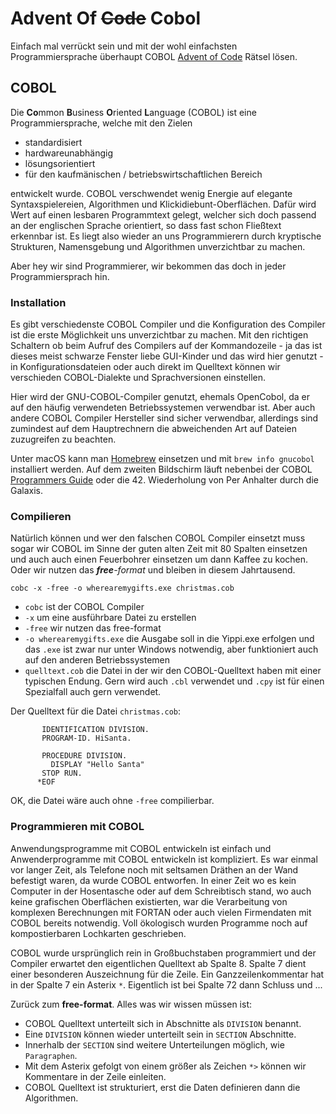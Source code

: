 # Advent Of <strike>Code</strike> Cobol

Einfach mal verrückt sein und mit der wohl einfachsten Programmiersprache überhaupt COBOL [Advent of Code](https://adventofcode.com/2024) Rätsel lösen.

## COBOL
Die **Co**mmon **B**usiness **O**riented **L**anguage (COBOL) ist eine  Programmiersprache, welche mit den Zielen

* standardisiert
* hardwareunabhängig
* lösungsorientiert
* für den kaufmänischen / betriebswirtschaftlichen Bereich

entwickelt wurde. COBOL verschwendet wenig Energie auf elegante Syntaxspielereien, Algorithmen und Klicki<span title="die sollte ruhig englisch interpretiert werden">die</span>bunt-Oberflächen. Dafür wird Wert auf einen lesbaren Programmtext gelegt, welcher sich doch passend an der englischen Sprache orientiert, so dass fast schon Fließtext erkennbar ist. Es liegt also wieder an uns Programmierern durch kryptische Strukturen, Namensgebung und Algorithmen unverzichtbar zu machen. 

Aber hey wir sind Programmierer, wir bekommen das doch in jeder Programmiersprach hin. 

### Installation
Es gibt verschiedenste COBOL Compiler und die Konfiguration des Compiler ist die erste Möglichkeit uns unverzichtbar zu machen. Mit den richtigen Schaltern ob beim Aufruf des Compilers auf der Kommandozeile - ja das ist dieses meist schwarze Fenster liebe GUI-Kinder und das wird hier genutzt - in Konfigurationsdateien oder auch <span title="$set">direkt im Quelltext</span> können wir verschieden COBOL-Dialekte und Sprachversionen einstellen.

Hier wird der GNU-COBOL-Compiler genutzt, ehemals OpenCobol, da er auf den häufig verwendeten <span title="BSD, macOS, Linux und sogar Windows">Betriebssystemen</span> verwendbar ist. Aber auch andere COBOL Compiler Hersteller sind sicher verwendbar, allerdings sind zumindest auf dem Hauptrechnern die abweichenden Art auf Dateien zuzugreifen zu beachten.

Unter <span title="Erst muss es funktionieren, aber dann darf es auch noch gut aussehen">macOS</span> kann man [Homebrew](https://brew.sh) einsetzen und mit `brew info gnucobol` installiert werden. Auf dem zweiten Bildschirm läuft nebenbei der COBOL [Programmers Guide](https://gnucobol.sourceforge.io/guides.html) oder die 42. Wiederholung von Per Anhalter durch die Galaxis.

### Compilieren 
Natürlich können und wer den falschen COBOL Compiler einsetzt muss sogar wir COBOL im Sinne der guten alten Zeit mit 80 Spalten einsetzen und auch auch einen Feuerbohrer einsetzen um dann Kaffee zu kochen. Oder wir nutzen das *<strong title="🎶free your mind">free</strong>-format* und bleiben in diesem Jahrtausend.

    cobc -x -free -o wherearemygifts.exe christmas.cob
 
* `cobc` ist der COBOL Compiler
* `-x` um eine ausführbare Datei zu erstellen
* `-free` wir nutzen das <span title="🎶free as a bird">free-format</span>
* `-o wherearemygifts.exe` die Ausgabe soll in die Yippi.exe erfolgen und das `.exe` ist zwar nur unter Windows notwendig, aber funktioniert auch auf den anderen Betriebssystemen
* `quelltext.cob` die Datei in der wir den COBOL-Quelltext haben mit einer typischen Endung. Gern wird auch `.cbl` verwendet und `.cpy` ist für einen Spezialfall auch gern verwendet.

Der Quelltext für die Datei `christmas.cob`:

           IDENTIFICATION DIVISION.
           PROGRAM-ID. HiSanta.
    
           PROCEDURE DIVISION.
             DISPLAY "Hello Santa"
           STOP RUN.
          *EOF

OK, die Datei wäre auch ohne `-free` compilierbar. 

### Programmieren mit COBOL
Anwendungsprogramme mit COBOL entwickeln ist einfach und Anwenderprogramme mit COBOL entwickeln ist kompliziert. <span title="long long time ago">Es war einmal vor langer Zeit</span>, als Telefone noch mit seltsamen Dräthen an der Wand befestigt waren, da wurde COBOL entworfen. In einer Zeit wo es kein Computer in der Hosentasche oder auf dem Schreibtisch stand, wo auch keine grafischen Oberflächen existierten, war die Verarbeitung von komplexen Berechnungen mit FORTAN oder auch vielen Firmendaten mit COBOL bereits notwendig. Voll ökologisch wurden Programme noch auf kompostierbaren Lochkarten geschrieben.

COBOL wurde ursprünglich rein in Großbuchstaben programmiert und der Compiler erwartet den eigentlichen Quelltext ab Spalte 8. Spalte 7 dient einer besonderen Auszeichnung für die Zeile. Ein Ganzzeilenkommentar hat in der Spalte 7 ein Asterix `*`. Eigentlich ist bei Spalte 72 dann Schluss und <span title="blah blah blah">...</span>  

Zurück zum <strong>free-format</strong>. Alles was wir wissen müssen ist:

* COBOL Quelltext unterteilt sich in Abschnitte als `DIVISION` benannt.
* Eine `DIVISION` können wieder unterteilt sein in `SECTION` Abschnitte.
* Innerhalb der `SECTION` sind weitere Unterteilungen möglich, wie `Paragraphen`.
* Mit dem Asterix gefolgt von einem größer als Zeichen `*>` können wir Kommentare in der Zeile einleiten. 
* COBOL Quelltext ist strukturiert, erst die Daten definieren dann die Algorithmen. 

